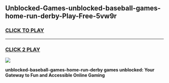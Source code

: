 
## Unblocked-Games-unblocked-baseball-games-home-run-derby-Play-Free-5vw9r
<h3>
<a href="https://premium76.site?title=unblocked-baseball-games-home-run-derby&ref=22A">CLICK TO PLAY</a></h3>
<hr>

<h3>
<a href="https://premium76.site?title=unblocked-baseball-games-home-run-derby&ref=22A">CLICK 2 PLAY</a>
  
</h3>

<a href="https://premium76.site?title=unblocked-baseball-games-home-run-derby&ref=22A"><img src="https://clearcache.store/games.png"></a>


**unblocked-baseball-games-home-run-derby games unblocked: Your Gateway to Fun and Accessible Online Gaming**
